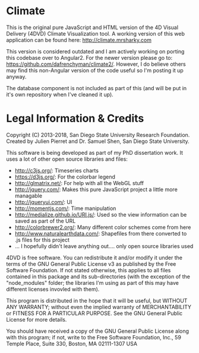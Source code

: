 # Climate

This is the original pure JavaScript and HTML version of the 4D Visual Delivery (4DVD) Climate Visualization tool.  A working version of this web application can be found here: http://climate.mrsharky.com

This version is considered outdated and I am actively working on porting this codebase over to Angular2. For the newer version please go to: https://github.com/dafrenchyman/climate2/. However, I do believe others may find this non-Angular version of the code useful so I'm posting it up anyway.

The database component is not included as part of this (and will be put in it's own repository when I've cleaned it up).

# Legal Information & Credits

Copyright (C) 2013-2018, San Diego State University Research Foundation.
Created by Julien Pierret and Dr. Samuel Shen, San Diego State University.

This software is being developed as part of my PhD dissertation work. It uses a lot of other open source libraries and files:
- http://c3js.org/: Timeseries charts
- https://d3js.org/: For the colorbar legend
- http://glmatrix.net/: For help with all the WebGL stuff
- http://jquery.com/: Makes this pure JavaScript project a little more managable
- http://jqueryui.com/: UI
- http://momentjs.com/: Time manipulation
- http://medialize.github.io/URI.js/: Used so the view information can be saved as part of the URL
- http://colorbrewer2.org/: Many different color schemes come from here
- http://www.naturalearthdata.com/: Shapefiles from there converted to .js files for this project
- ... I hopefully didn't leave anything out.... only open source libraries used

4DVD is free software. You can redistribute it and/or modify it under the terms of the GNU General Public License v3 as published by the Free Software Foundation. If not stated otherwise, this applies to all files contained in this package and its sub-directories (with the exception of the "node_modules" folder; the libraries I'm using as part of this may have different licenses invovled with them).

This program is distributed in the hope that it will be useful, but WITHOUT ANY WARRANTY; without even the implied warranty of MERCHANTABILITY or FITNESS FOR A PARTICULAR PURPOSE. See the GNU General Public License for more details.

You should have received a copy of the GNU General Public License along with this program; if not, write to the Free Software Foundation, Inc., 59 Temple Place, Suite 330, Boston, MA 02111-1307 USA


